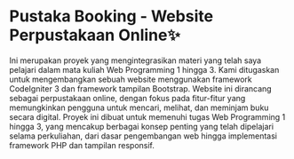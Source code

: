 # Pustaka Booking - Website Perpustakaan Online✨
Ini merupakan proyek yang mengintegrasikan materi yang telah saya pelajari dalam mata kuliah Web Programming 1 hingga 3. Kami ditugaskan untuk mengembangkan sebuah website menggunakan framework CodeIgniter 3 dan framework tampilan Bootstrap. Website ini dirancang sebagai perpustakaan online, dengan fokus pada fitur-fitur yang memungkinkan pengguna untuk mencari, melihat, dan meminjam buku secara digital. Proyek ini dibuat untuk memenuhi tugas Web Programming 1 hingga 3, yang mencakup berbagai konsep penting yang telah dipelajari selama perkuliahan, dari dasar pengembangan web hingga implementasi framework PHP dan tampilan responsif.

